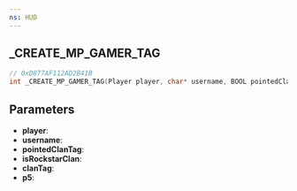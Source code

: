 ```yaml
---
ns: HUD
---
```

## _CREATE_MP_GAMER_TAG

```c
// 0xD877AF112AD2B41B
int _CREATE_MP_GAMER_TAG(Player player, char* username, BOOL pointedClanTag, BOOL isRockstarClan, char* clanTag, Any p5);
```

## Parameters
* **player**:
* **username**:
* **pointedClanTag**:
* **isRockstarClan**:
* **clanTag**:
* **p5**:
